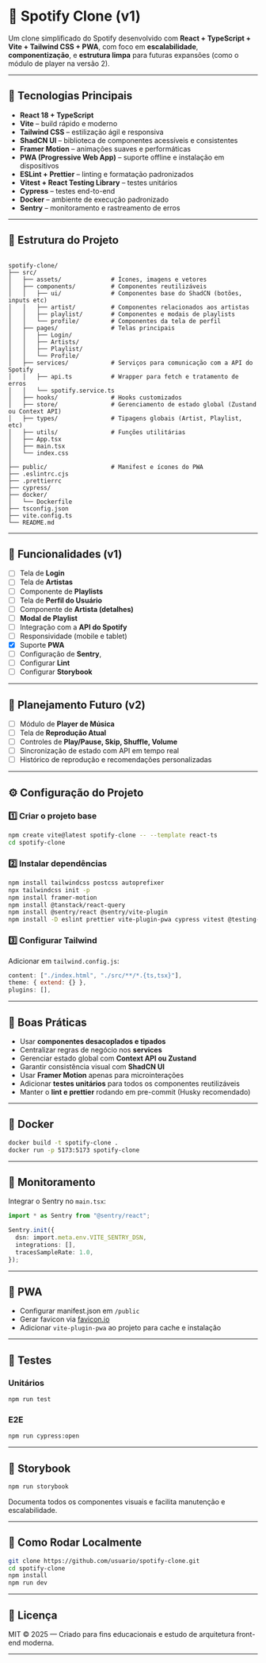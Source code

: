 # 🎵 Spotify Clone (v1)

Um clone simplificado do Spotify desenvolvido com **React + TypeScript + Vite + Tailwind CSS + PWA**, com foco em **escalabilidade**, **componentização**, e **estrutura limpa** para futuras expansões (como o módulo de player na versão 2).

---

## 🚀 Tecnologias Principais

- **React 18 + TypeScript**
- **Vite** – build rápido e moderno
- **Tailwind CSS** – estilização ágil e responsiva
- **ShadCN UI** – biblioteca de componentes acessíveis e consistentes
- **Framer Motion** – animações suaves e performáticas
- **PWA (Progressive Web App)** – suporte offline e instalação em dispositivos
- **ESLint + Prettier** – linting e formatação padronizados
- **Vitest + React Testing Library** – testes unitários
- **Cypress** – testes end-to-end
- **Docker** – ambiente de execução padronizado
- **Sentry** – monitoramento e rastreamento de erros

---

## 🧱 Estrutura do Projeto

```

spotify-clone/
├── src/
│   ├── assets/              # Ícones, imagens e vetores
│   ├── components/          # Componentes reutilizáveis
│   │   ├── ui/              # Componentes base do ShadCN (botões, inputs etc)
│   │   ├── artist/          # Componentes relacionados aos artistas
│   │   ├── playlist/        # Componentes e modais de playlists
│   │   └── profile/         # Componentes da tela de perfil
│   ├── pages/               # Telas principais
│   │   ├── Login/
│   │   ├── Artists/
│   │   ├── Playlist/
│   │   └── Profile/
│   ├── services/            # Serviços para comunicação com a API do Spotify
│   │   ├── api.ts           # Wrapper para fetch e tratamento de erros
│   │   └── spotify.service.ts
│   ├── hooks/               # Hooks customizados
│   ├── store/               # Gerenciamento de estado global (Zustand ou Context API)
│   ├── types/               # Tipagens globais (Artist, Playlist, etc)
│   ├── utils/               # Funções utilitárias
│   ├── App.tsx
│   ├── main.tsx
│   └── index.css
│
├── public/                  # Manifest e ícones do PWA
├── .eslintrc.cjs
├── .prettierrc
├── cypress/
├── docker/
│   └── Dockerfile
├── tsconfig.json
├── vite.config.ts
└── README.md

````

---

## 🧩 Funcionalidades (v1)

- [ ] Tela de **Login**
- [ ] Tela de **Artistas**
- [ ] Componente de **Playlists**
- [ ] Tela de **Perfil do Usuário**
- [ ] Componente de **Artista (detalhes)**
- [ ] **Modal de Playlist**
- [ ] Integração com a **API do Spotify**
- [ ] Responsividade (mobile e tablet)
- [x] Suporte **PWA**
- [ ] Configuração de **Sentry**, 
- [ ] Configurar **Lint**
- [ ] Configurar **Storybook**

---

## 🧭 Planejamento Futuro (v2)

- [ ] Módulo de **Player de Música**
- [ ] Tela de **Reprodução Atual**
- [ ] Controles de **Play/Pause, Skip, Shuffle, Volume**
- [ ] Sincronização de estado com API em tempo real
- [ ] Histórico de reprodução e recomendações personalizadas
---

## ⚙️ Configuração do Projeto

### 1️⃣ Criar o projeto base

```bash
npm create vite@latest spotify-clone -- --template react-ts
cd spotify-clone
````

### 2️⃣ Instalar dependências

```bash
npm install tailwindcss postcss autoprefixer
npx tailwindcss init -p
npm install framer-motion
npm install @tanstack/react-query
npm install @sentry/react @sentry/vite-plugin
npm install -D eslint prettier vite-plugin-pwa cypress vitest @testing-library/react
```

### 3️⃣ Configurar Tailwind

Adicionar em `tailwind.config.js`:

```js
content: ["./index.html", "./src/**/*.{ts,tsx}"],
theme: { extend: {} },
plugins: [],
```

---

## 🧠 Boas Práticas

* Usar **componentes desacoplados e tipados**
* Centralizar regras de negócio nos **services**
* Gerenciar estado global com **Context API ou Zustand**
* Garantir consistência visual com **ShadCN UI**
* Usar **Framer Motion** apenas para microinterações
* Adicionar **testes unitários** para todos os componentes reutilizáveis
* Manter o **lint e prettier** rodando em pre-commit (Husky recomendado)

---

## 🐳 Docker

```bash
docker build -t spotify-clone .
docker run -p 5173:5173 spotify-clone
```

---

## 🔎 Monitoramento

Integrar o Sentry no `main.tsx`:

```ts
import * as Sentry from "@sentry/react";

Sentry.init({
  dsn: import.meta.env.VITE_SENTRY_DSN,
  integrations: [],
  tracesSampleRate: 1.0,
});
```

---

## 📱 PWA

* Configurar manifest.json em `/public`
* Gerar favicon via [favicon.io](https://favicon.io/favicon-converter/)
* Adicionar `vite-plugin-pwa` ao projeto para cache e instalação

---

## 🧪 Testes

### Unitários

```bash
npm run test
```

### E2E

```bash
npm run cypress:open
```

---

## 📘 Storybook

```bash
npm run storybook
```

Documenta todos os componentes visuais e facilita manutenção e escalabilidade.

---

## 📝 Como Rodar Localmente

```bash
git clone https://github.com/usuario/spotify-clone.git
cd spotify-clone
npm install
npm run dev
```

---

## 🧩 Licença

MIT © 2025 — Criado para fins educacionais e estudo de arquitetura front-end moderna.

---

